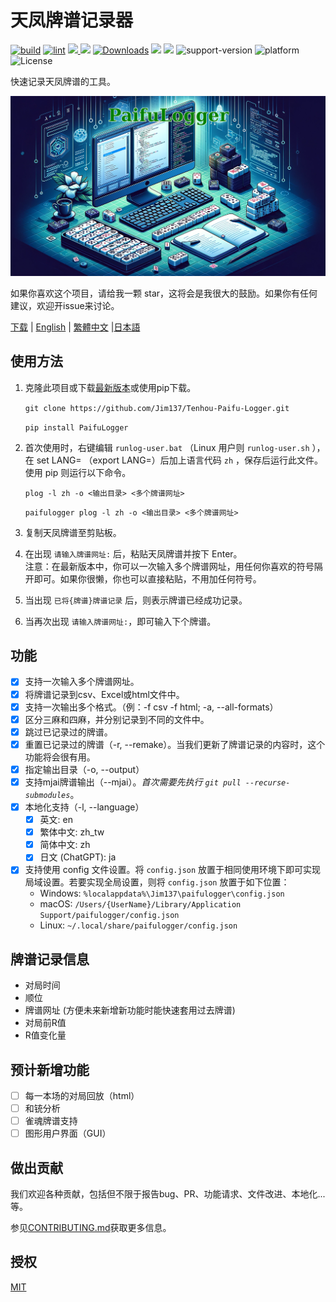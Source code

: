 # 天凤牌谱记录器

[![build](https://github.com/Jim137/Tenhou-Paifu-Logger/actions/workflows/publish-to-test-pypi.yml/badge.svg)](https://github.com/Jim137/Tenhou-Paifu-Logger/actions/workflows/publish-to-test-pypi.yml)
[![lint](https://github.com/Jim137/Tenhou-Paifu-Logger/actions/workflows/test.yml/badge.svg)](https://github.com/Jim137/Tenhou-Paifu-Logger/actions/workflows/test.yml)
[<img src="https://img.shields.io/pypi/v/PaifuLogger?style=plastic"> <img src="https://img.shields.io/pypi/wheel/PaifuLogger?style=plastic">](https://pypi.org/project/PaifuLogger/)
[![Downloads](https://static.pepy.tech/badge/Paifulogger)](https://pepy.tech/project/Paifulogger)
[<img src="https://img.shields.io/github/stars/Jim137/Tenhou-Paifu-Logger?style=plastic">](https://github.com/Jim137/Tenhou-Paifu-Logger/)
[<img src="https://img.shields.io/github/downloads/Jim137/Tenhou-Paifu-Logger/total?style=plastic">](https://github.com/Jim137/Tenhou-Paifu-Logger/releases)
![support-version](https://img.shields.io/pypi/pyversions/PaifuLogger?style=plastic)
![platform](https://img.shields.io/badge/platform-Windows%20%7C%20macOS%20%7C%20Linux-lightgray?style=plastic)
![License](https://img.shields.io/github/license/Jim137/Tenhou-Paifu-Logger?style=plastic)

快速记录天凤牌谱的工具。

![由 DALL·E 生成](https://github.com/Jim137/Tenhou-Paifu-Logger/raw/master/READMEs/image/paifulogger.png)

如果你喜欢这个项目，请给我一颗 star，这将会是我很大的鼓励。如果你有任何建议，欢迎开issue来讨论。

[下载](https://github.com/Jim137/Tenhou-Paifu-Logger/releases/latest) | [English](https://github.com/Jim137/Tenhou-Paifu-Logger/blob/master/README.md) | [繁體中文](https://github.com/Jim137/Tenhou-Paifu-Logger/blob/master/READMEs/README_zh_TW.md) |[日本語](https://github.com/Jim137/Tenhou-Paifu-Logger/blob/master/READMEs/README_ja.md)

## 使用方法

1. 克隆此项目或下载[最新版本](https://github.com/Jim137/Tenhou-Paifu-Logger/releases/latest)或使用pip下载。

    `git clone https://github.com/Jim137/Tenhou-Paifu-Logger.git`

    `pip install PaifuLogger`
    
2. 首次使用时，右键编辑 `runlog-user.bat` （Linux 用户则 `runlog-user.sh` ），在 set LANG= （export LANG=）后加上语言代码 `zh` ，保存后运行此文件。
  使用 pip 则运行以下命令。

    ```shell
    plog -l zh -o <输出目录> <多个牌谱网址>
    ```
    ```shell
    paifulogger plog -l zh -o <输出目录> <多个牌谱网址>
    ```

3. 复制天凤牌谱至剪贴板。
4. 在出现 `请输入牌谱网址:` 后，粘贴天凤牌谱并按下 Enter。\
   注意：在最新版本中，你可以一次输入多个牌谱网址，用任何你喜欢的符号隔开即可。如果你很懒，你也可以直接粘贴，不用加任何符号。
5. 当出现 `已将{牌谱}牌谱记录` 后，则表示牌谱已经成功记录。
6. 当再次出现 `请输入牌谱网址:`，即可输入下个牌谱。

## 功能

* [x] 支持一次输入多个牌谱网址。
* [x] 将牌谱记录到csv、Excel或html文件中。
* [x] 支持一次输出多个格式。（例：-f csv -f html; -a, --all-formats）
* [x] 区分三麻和四麻，并分别记录到不同的文件中。
* [x] 跳过已记录过的牌谱。
* [x] 重置已记录过的牌谱（-r, --remake）。当我们更新了牌谱记录的内容时，这个功能将会很有用。
* [x] 指定输出目录（-o, --output）
* [x] 支持mjai牌谱输出（--mjai）。*首次需要先执行 `git pull --recurse-submodules`*。
* [x] 本地化支持（-l, --language）
  * [x] 英文: en
  * [x] 繁体中文: zh_tw
  * [x] 简体中文: zh
  * [x] 日文 (ChatGPT): ja
* [x] 支持使用 config 文件设置。将 `config.json` 放置于相同使用环境下即可实现局域设置。若要实现全局设置，则将 `config.json` 放置于如下位置：
  * Windows: `%localappdata%\Jim137\paifulogger\config.json`
  * macOS: `/Users/{UserName}/Library/Application Support/paifulogger/config.json`
  * Linux: `~/.local/share/paifulogger/config.json`

## 牌谱记录信息

* 对局时间
* 顺位
* 牌谱网址 (方便未来新增新功能时能快速套用过去牌谱)
* 对局前R值
* R值变化量

## 预计新增功能

* [ ] 每一本场的对局回放（html）
* [ ] 和铳分析
* [ ] 雀魂牌谱支持
* [ ] 图形用户界面（GUI）

## 做出贡献

我们欢迎各种贡献，包括但不限于报告bug、PR、功能请求、文件改进、本地化...等。

参见[CONTRIBUTING.md](https://github.com/Jim137/Tenhou-Paifu-Logger/blob/master/CONTRIBUTING.md)获取更多信息。

## 授权

[MIT](LICENSE)

